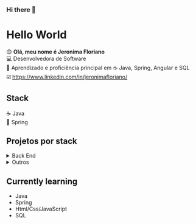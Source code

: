 ### Hi there 👋

# Hello World

:blush: **Olá, meu nome é Jeronima Floriano** <br>
:computer: Desenvolvedora de Software <br>
:floppy_disk: Aprendizado e proficiência principal em :coffee: Java, Spring, Angular e SQL<br>
:ballot_box_with_check: https://www.linkedin.com/in/jeronimafloriano/ <br>

## Stack

:coffee: Java <br>
:leaves: Spring <br>


## Projetos por stack

<details>
<summary>Back End</summary>
  <ul>
    <li><a href="https://github.com/jeronimafloriano/java-spring-microservicos">[Java/Spring] Microsserviços com Java, Spring, Comunicação Síncrona e Assíncrona: StarBank</a>
    <li><a href="https://github.com/jeronimafloriano/java-spring-microservicos">[Java/Spring] Microsserviços com Java, Spring e Comunicação Síncrona: IFlashFood</a>
    <li><a href="https://github.com/jeronimafloriano/biblioteca-cadastros">[Java/Spring] Consumindo API para cadastro de CEP, CPF e CNPJ</a></li>
    <li><a href="https://github.com/jeronimafloriano/mybank">[Java/Spring/MongoDB] Processamento de um banco fícticio com MongoDB</a></li>
    <li><a href="https://github.com/jeronimafloriano/spring-boot-vendas">[Java/Spring] Api de uma Aplicação de Vendas</a></li>
    <li><a href="https://github.com/jeronimafloriano/testes-unitarios-e-integrados-com-java-e-spring">[Java/Spring/Junit/Mockito] Testes unitários e integrados com Java, Spring, Junit e Mockito</a>
    <li><a href="https://github.com/jeronimafloriano/clean-arq-escola">[Java] Clean Architecture com Java</a></li>
    <li><a href="https://github.com/jeronimafloriano/ddd-escola">[Java] Projeto de matriculas de alunos, utilizando DDD</a></li>
  </ul>
</details>

 <details>
  <summary>Outros</summary>
  <ul>
    <li><a href="https://github.com/jeronimafloriano/java-exercicios-e-bibliotecas">[Java] Exercícios de Lógica</a></li>
    <li><a href="https://github.com/jeronimafloriano/escola">[Java/Spring/MongoDB] Integração de uma aplicação Java com o MongoDB através de um CODEC personalizado</a></li>
    <li><a href="https://github.com/jeronimafloriano/java-reflection-metaprogramacao">[Java] Praticando Metaprogramação</a></li>
    <li><a href="https://github.com/jeronimafloriano/threads">[Java] Exercitando Threads</a></li>
    <li><a href="https://github.com/jeronimafloriano/java-testes-unitarios-inicial">[Java/Junit] Praticando testes unitários</a></li>
  </ul>
  </details>


## Currently learning

<ul>
  <li>Java</li>
  <li>Spring</li>
  <li>Html/Css/JavaScript</li>
  <li>SQL</li>
  </ul>




<!--
**jeronimafloriano/jeronimafloriano** is a ✨ _special_ ✨ repository because its `README.md` (this file) appears on your GitHub profile.

Here are some ideas to get you started:

- 🔭 I’m currently working on ...
- 🌱 I’m currently learning ...
- 👯 I’m looking to collaborate on ...
- 🤔 I’m looking for help with ...
- 💬 Ask me about ...
- 📫 How to reach me: ...
- 😄 Pronouns: ...
- ⚡ Fun fact: ...
-->
